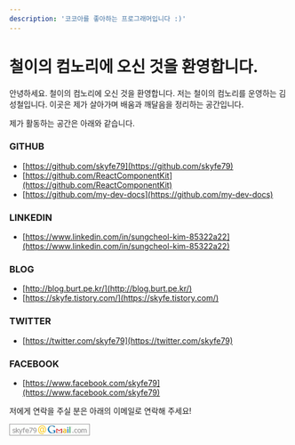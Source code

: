 ```yaml
---
description: '코코아를 좋아하는 프로그래머입니다 :)'
---
```


# 철이의 컴노리에 오신 것을 환영합니다.

안녕하세요. 철이의 컴노리에 오신 것을 환영합니다. 저는 철이의 컴노리를 운영하는 김성철입니다. 이곳은 제가 살아가며 배움과 깨달음을 정리하는 공간입니다. 

제가 활동하는 공간은 아래와 같습니다.

### GITHUB

* [https://github.com/skyfe79](https://github.com/skyfe79)
* [https://github.com/ReactComponentKit](https://github.com/ReactComponentKit)
* [https://github.com/my-dev-docs](https://github.com/my-dev-docs)

### LINKEDIN

* [https://www.linkedin.com/in/sungcheol-kim-85322a22](https://www.linkedin.com/in/sungcheol-kim-85322a22)

### BLOG

* [http://blog.burt.pe.kr/](http://blog.burt.pe.kr/)
* [https://skyfe.tistory.com/](https://skyfe.tistory.com/)

### TWITTER

* [https://twitter.com/skyfe79](https://twitter.com/skyfe79)

### FACEBOOK

* [https://www.facebook.com/skyfe79](https://www.facebook.com/skyfe79)

저에게 연락을 주실 분은 아래의 이메일로 연락해 주세요!

![](.gitbook/assets/gmail.png)



